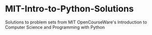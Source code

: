 # MIT-Intro-to-Python-Solutions
Solutions to problem sets from MIT OpenCourseWare's Introduction to Computer Science and Programming with Python
